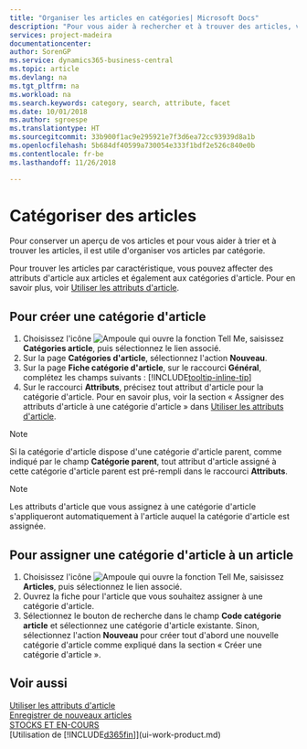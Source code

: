 ```yaml
---
title: "Organiser les articles en catégories| Microsoft Docs"
description: "Pour vous aider à rechercher et à trouver des articles, vous pouvez affecter des attributs d'article et organiser les articles en catégories."
services: project-madeira
documentationcenter: 
author: SorenGP
ms.service: dynamics365-business-central
ms.topic: article
ms.devlang: na
ms.tgt_pltfrm: na
ms.workload: na
ms.search.keywords: category, search, attribute, facet
ms.date: 10/01/2018
ms.author: sgroespe
ms.translationtype: HT
ms.sourcegitcommit: 33b900f1ac9e295921e7f3d6ea72cc93939d8a1b
ms.openlocfilehash: 5b684df40599a730054e333f1bdf2e526c840e0b
ms.contentlocale: fr-be
ms.lasthandoff: 11/26/2018

---
```

# <a name="categorize-items"></a>Catégoriser des articles
Pour conserver un aperçu de vos articles et pour vous aider à trier et à trouver les articles, il est utile d'organiser vos articles par catégorie.

Pour trouver les articles par caractéristique, vous pouvez affecter des attributs d'article aux articles et également aux catégories d'article. Pour en savoir plus, voir [Utiliser les attributs d'article](inventory-how-work-item-attributes.md).

## <a name="to-create-an-item-category"></a>Pour créer une catégorie d'article
1. Choisissez l'icône ![Ampoule qui ouvre la fonction Tell Me](media/ui-search/search_small.png "Dites-moi ce que vous voulez faire"), saisissez **Catégories article**, puis sélectionnez le lien associé.
2. Sur la page **Catégories d'article**, sélectionnez l'action **Nouveau**.
3. Sur la page **Fiche catégorie d'article**, sur le raccourci **Général**, complétez les champs suivants : [!INCLUDE[tooltip-inline-tip](includes/tooltip-inline-tip_md.md)]
4. Sur le raccourci **Attributs**, précisez tout attribut d'article pour la catégorie d'article. Pour en savoir plus, voir la section « Assigner des attributs d'article à une catégorie d'article » dans [Utiliser les attributs d'article](inventory-how-work-item-attributes.md).

> [!NOTE]  
>   Si la catégorie d'article dispose d'une catégorie d'article parent, comme indiqué par le champ **Catégorie parent**, tout attribut d'article assigné à cette catégorie d'article parent est pré-rempli dans le raccourci **Attributs**.

> [!NOTE]  
>   Les attributs d'article que vous assignez à une catégorie d'article s'appliqueront automatiquement à l'article auquel la catégorie d'article est assignée.

## <a name="to-assign-an-item-category-to-an-item"></a>Pour assigner une catégorie d'article à un article
1. Choisissez l'icône ![Ampoule qui ouvre la fonction Tell Me](media/ui-search/search_small.png "Dites-moi ce que vous voulez faire"), saisissez **Articles**, puis sélectionnez le lien associé.
2. Ouvrez la fiche pour l'article que vous souhaitez assigner à une catégorie d'article.
3. Sélectionnez le bouton de recherche dans le champ **Code catégorie article** et sélectionnez une catégorie d'article existante. Sinon, sélectionnez l'action **Nouveau** pour créer tout d'abord une nouvelle catégorie d'article comme expliqué dans la section « Créer une catégorie d'article ».

## <a name="see-also"></a>Voir aussi
[Utiliser les attributs d'article](inventory-how-work-item-attributes.md)  
[Enregistrer de nouveaux articles](inventory-how-register-new-items.md)  
[STOCKS ET EN-COURS](inventory-manage-inventory.md)  
[Utilisation de [!INCLUDE[d365fin](includes/d365fin_md.md)]](ui-work-product.md)

